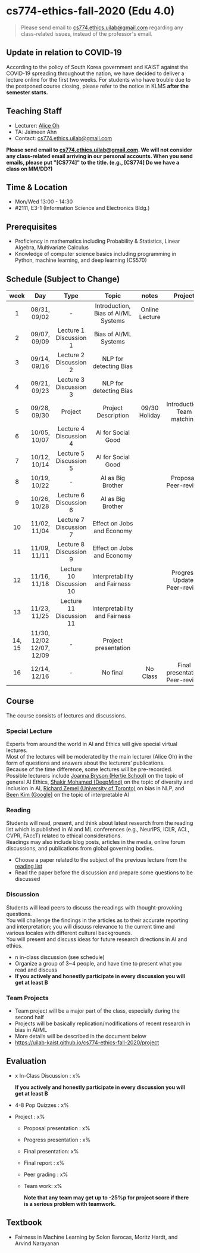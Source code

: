 # cs774-ethics-fall-2020 (Edu 4.0)

> Please send email to cs774.ethics.uilab@gmail.com regarding any class-related issues, instead of the professor's email.

## Update in relation to COVID‑19
According to the policy of South Korea government and KAIST against the COVID-19 spreading throughout the nation, we have decided to deliver a lecture online for the first two weeks. For students who have trouble due to the postponed course closing, please refer to the notice in KLMS **after the semester starts.**


## Teaching Staff

- Lecturer: [Alice Oh](https://aliceoh9.github.io/)
- TA: Jaimeen Ahn
- Contact: cs774.ethics.uilab@gmail.com

**Please send email to cs774.ethics.uilab@gmail.com. We will not consider any class-related email arriving in our personal accounts. When you send emails, please put "[CS774]" to the title. (e.g., [CS774] Do we have a class on MM/DD?)**

## Time & Location
- Mon/Wed 13:00 - 14:30
- #2111, E3-1 (Information Science and Electronics Bldg.)

## Prerequisites  

- Proficiency in mathematics including Probability & Statistics, Linear Algebra, Multivariate Calculus
- Knowledge of computer science basics including programming in Python, machine learning, and deep learning (CS570)

## Schedule (Subject to Change)

|  week |            Day            |          Type         |                              Topic                             |      notes     |           Project          |
|:-----:|:-------------------------:|:---------------------:|:--------------------------------------------------------------:|:--------------:|:--------------------------:|
|   1   | 08/31, 09/02              |           -           | Introduction, Bias of AI/ML Systems                            | Online Lecture |                            |
|   2   | 09/07, 09/09              | Lecture  1 Discussion 1 | Bias of AI/ML Systems                                          |                |                            |
|   3   | 09/14, 09/16              | Lecture  2 Discussion 2 | NLP for detecting Bias                                         |                |                            |
|   4   | 09/21, 09/23              | Lecture  3 Discussion 3 | NLP for detecting Bias                                         |                |                            |
|   5   | 09/28, 09/30              | Project               | Project Description                                             | 09/30 Holiday  | Introduction, Team matching |
|   6   | 10/05, 10/07              | Lecture  4 Discussion 4 | AI for Social Good                                             |                |                            |
|   7   | 10/12, 10/14              | Lecture  5 Discussion 5 | AI for Social Good                                              |                |                            |
|   8   | 10/19, 10/22              |           -           | AI as Big Brother                                              |                   | Proposal, Peer-review                   |
|   9   | 10/26, 10/28              | Lecture  6 Discussion 6 | AI as Big Brother                                 |                |                 |
|   10  | 11/02, 11/04              | Lecture  7 Discussion 7 | Effect on Jobs and Economy                                     |                |                            |
|   11  | 11/09, 11/11              | Lecture  8 Discussion  9 | Effect on Jobs and Economy                                  |                |                            |
|   12  | 11/16, 11/18              | Lecture 10 Discussion 10 | Interpretability and Fairness                                  |                | Progress Update, Peer-review                |
|   13  | 11/23, 11/25              | Lecture 11 Discussion 11 | Interpretability and Fairness                               |                |                     |
| 14, 15 | 11/30, 12/02 12/07, 12/09 |           -           | Project presentation                                          |                |                            |
|   16  | 12/14, 12/16              |           -           | No final                                                       |     No Class   | Final presentation Peer-review          |

## Course

The course consists of lectures and discussions.

### Special Lecture
Experts from around the world in AI and Ethics will give special virtual lectures.  
Most of the lectures will be moderated by the main lecturer (Alice Oh) in the form of questions and answers about the lecturers’ publications.  
Because of the time difference, some lectures will be pre-recorded.  
Possible lecturers include [Joanna Bryson (Hertie School)](http://www.cs.bath.ac.uk/~jjb/) on the topic of general AI Ethics, [Shakir Mohamed (DeepMind)](https://shakirm.com/) on the topic of diversity and inclusion in AI, [Richard Zemel (University of Toronto)](http://www.cs.toronto.edu/~zemel/inquiry/home.php) on bias in NLP, and [Been Kim (Google)](https://beenkim.github.io/) on the topic of interpretable AI 

### Reading

Students will read,  present,  and think about latest research from the reading list which is published in AI  and  ML conferences (e.g., NeurIPS, ICLR, ACL, CVPR, FAccT) related to ethical considerations.  
Readings may also include blog posts, articles in the media, online forum discussions, and publications from global governing bodies.

- Choose a paper related to the subject of the previous lecture from the [reading list](https://docs.google.com/document/d/1oL3aBkflgKoGymlpFqhx81fXZrKKOWh0lk2PfPTCdDU/edit?usp=sharing)
- Read the paper before the discussion and prepare some questions to be discussed

### Discussion

Students will lead peers to discuss the readings with thought-provoking questions.   
You will challenge the findings in the articles as to their accurate reporting and interpretation;  you will discuss relevance to the current time and various locales with different cultural backgrounds.  
You will present and discuss ideas for future research directions in AI and ethics.

- n in-class discussion (see schedule)
- Organize a group of 3~4 people, and have time to present what you read and discuss
- **If you actively and honestly participate in every discussion you will get at least B**

### Team Projects

- Team project will be a major part of the class, especially during the second half
- Projects will be basically replication/modifications of recent research in bias in AI/ML
- More details will be described in the document below
- https://uilab-kaist.github.io/cs774-ethics-fall-2020/project

## Evaluation

* x In-Class Discussion : x%

    **If you actively and honestly participate in every discussion you will get at least B**

* 4-8 Pop Quizzes : x%
* Project : x%
  * Proposal presentation : x%
  * Progress presentation : x%
  * Final presentation: x%
  * Final report : x%
  * Peer grading : x%
  * Team work: x%

    **Note that any team may get up to -25%p for project score if there is a serious problem with teamwork.**

## Textbook

- Fairness in Machine Learning by Solon Barocas, Moritz Hardt, and Arvind Narayanan
